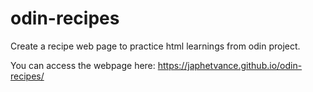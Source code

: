 # odin-recipes

Create a recipe web page to practice html learnings from odin project.

You can access the webpage here: https://japhetvance.github.io/odin-recipes/